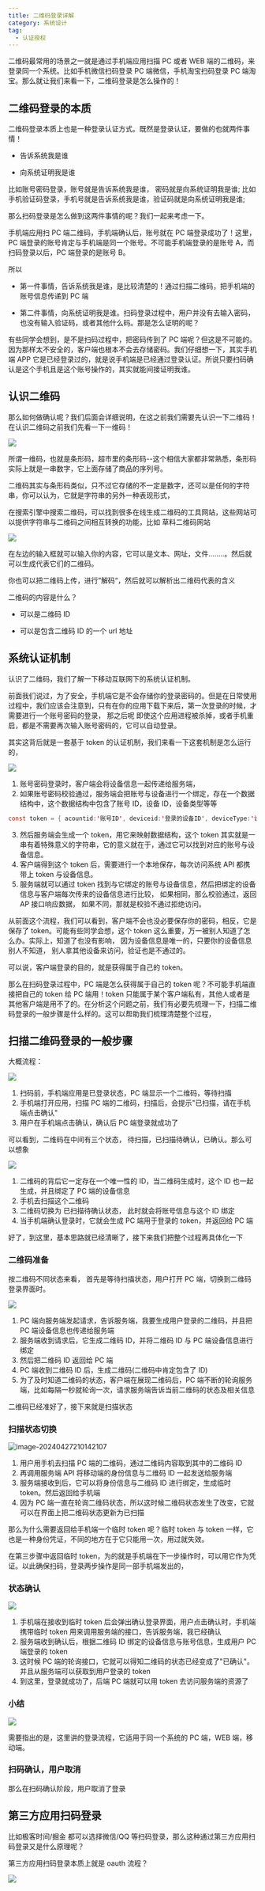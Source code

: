 ```yaml
---
title: 二维码登录详解
category: 系统设计
tag:
  - 认证授权
---
```




二维码最常用的场景之一就是通过手机端应用扫描 PC 或者 WEB 端的二维码，来登录同一个系统。比如手机微信扫码登录 PC 端微信，手机淘宝扫码登录 PC 端淘宝。那么就让我们来看一下，二维码登录是怎么操作的！

 

## 二维码登录的本质

二维码登录本质上也是一种登录认证方式。既然是登录认证，要做的也就两件事情！

- 告诉系统我是谁

- 向系统证明我是谁

比如账号密码登录，账号就是告诉系统我是谁， 密码就是向系统证明我是谁; 比如手机验证码登录，手机号就是告诉系统我是谁，验证码就是向系统证明我是谁;

 

那么扫码登录是怎么做到这两件事情的呢？我们一起来考虑一下。

手机端应用扫 PC 端二维码，手机端确认后，账号就在 PC 端登录成功了！这里，PC 端登录的账号肯定与手机端是同一个账号。不可能手机端登录的是账号 A，而扫码登录以后，PC 端登录的是账号 B。

 

所以

- 第一件事情，告诉系统我是谁，是比较清楚的！通过扫描二维码，把手机端的账号信息传递到 PC 端

- 第二件事情，向系统证明我是谁。扫码登录过程中，用户并没有去输入密码，也没有输入验证码，或者其他什么码。那是怎么证明的呢？

 

有些同学会想到，是不是扫码过程中，把密码传到了 PC 端呢？但这是不可能的。因为那样太不安全的，客户端也根本不会去存储密码。我们仔细想一下，其实手机端 APP 它是已经登录过的，就是说手机端是已经通过登录认证。所说只要扫码确认是这个手机且是这个账号操作的，其实就能间接证明我谁。

 

## 认识二维码

那么如何做确认呢？我们后面会详细说明，在这之前我们需要先认识一下二维码！在认识二维码之前我们先看一下一维码！

![](https://seven97-blog.oss-cn-hangzhou.aliyuncs.com/imgs/202404272100373.png)

所谓一维码，也就是条形码，超市里的条形码--这个相信大家都非常熟悉，条形码实际上就是一串数字，它上面存储了商品的序列号。

 

二维码其实与条形码类似，只不过它存储的不一定是数字，还可以是任何的字符串，你可以认为，它就是字符串的另外一种表现形式，

 

在搜索引擎中搜索二维码，可以找到很多在线生成二维码的工具网站，这些网站可以提供字符串与二维码之间相互转换的功能，比如 草料二维码网站

![](https://seven97-blog.oss-cn-hangzhou.aliyuncs.com/imgs/202404272101402.png)

在左边的输入框就可以输入你的内容，它可以是文本、网址，文件........。然后就可以生成代表它们的二维码。

你也可以把二维码上传，进行”解码“，然后就可以解析出二维码代表的含义

 

二维码的内容是什么？

- 可以是二维码 ID

- 可以是包含二维码 ID 的一个 url 地址

 

## 系统认证机制

认识了二维码，我们了解一下移动互联网下的系统认证机制。

 

前面我们说过，为了安全，手机端它是不会存储你的登录密码的。但是在日常使用过程中，我们应该会注意到，只有在你的应用下载下来后，第一次登录的时候，才需要进行一个账号密码的登录， 那之后呢 即使这个应用进程被杀掉，或者手机重启，都是不需要再次输入账号密码的，它可以自动登录。

 

其实这背后就是一套基于 token 的认证机制，我们来看一下这套机制是怎么运行的，

![](https://seven97-blog.oss-cn-hangzhou.aliyuncs.com/imgs/202404272101877.png)

1. 账号密码登录时，客户端会将设备信息一起传递给服务端，
2. 如果账号密码校验通过，服务端会把账号与设备进行一个绑定，存在一个数据结构中，这个数据结构中包含了账号 ID，设备 ID，设备类型等等

```java
const token = { acountid:'账号ID', deviceid:'登录的设备ID', deviceType:'设备类型，如 iso,android,pc......',}
```

3. 然后服务端会生成一个 token，用它来映射数据结构，这个 token 其实就是一串有着特殊意义的字符串，它的意义就在于，通过它可以找到对应的账号与设备信息。
4. 客户端得到这个 token 后，需要进行一个本地保存，每次访问系统 API 都携带上 token 与设备信息。
5. 服务端就可以通过 token 找到与它绑定的账号与设备信息，然后把绑定的设备信息与客户端每次传来的设备信息进行比较， 如果相同，那么校验通过，返回 AP 接口响应数据， 如果不同，那就是校验不通过拒绝访问。

从前面这个流程，我们可以看到，客户端不会也没必要保存你的密码，相反，它是保存了 token。可能有些同学会想，这个 token 这么重要，万一被别人知道了怎么办。实际上，知道了也没有影响， 因为设备信息是唯一的，只要你的设备信息别人不知道， 别人拿其他设备来访问，验证也是不通过的。

 

可以说，客户端登录的目的，就是获得属于自己的 token。

 

那么在扫码登录过程中，PC 端是怎么获得属于自己的 token 呢？不可能手机端直接把自己的 token 给 PC 端用！token 只能属于某个客户端私有，其他人或者是其他客户端是用不了的。在分析这个问题之前，我们有必要先梳理一下，扫描二维码登录的一般步骤是什么样的。这可以帮助我们梳理清楚整个过程，

 

## 扫描二维码登录的一般步骤

 

大概流程：

![](https://seven97-blog.oss-cn-hangzhou.aliyuncs.com/imgs/202404272101225.png)

1. 扫码前，手机端应用是已登录状态，PC 端显示一个二维码，等待扫描
2. 手机端打开应用，扫描 PC 端的二维码，扫描后，会提示"已扫描，请在手机端点击确认"
3. 用户在手机端点击确认，确认后 PC 端登录就成功了

 

可以看到，二维码在中间有三个状态， 待扫描，已扫描待确认，已确认。那么可以想象

![](https://seven97-blog.oss-cn-hangzhou.aliyuncs.com/imgs/202404272101288.png)

1. 二维码的背后它一定存在一个唯一性的 ID，当二维码生成时，这个 ID 也一起生成，并且绑定了 PC 端的设备信息
2. 手机去扫描这个二维码
3. 二维码切换为 已扫描待确认状态， 此时就会将账号信息与这个 ID 绑定
4. 当手机端确认登录时，它就会生成 PC 端用于登录的 token，并返回给 PC 端

 

好了，到这里，基本思路就已经清晰了，接下来我们把整个过程再具体化一下

 

### 二维码准备

按二维码不同状态来看， 首先是等待扫描状态，用户打开 PC 端，切换到二维码登录界面时。

![](https://seven97-blog.oss-cn-hangzhou.aliyuncs.com/imgs/202404272101281.png)

1. PC 端向服务端发起请求，告诉服务端，我要生成用户登录的二维码，并且把 PC 端设备信息也传递给服务端
2. 服务端收到请求后，它生成二维码 ID，并将二维码 ID 与 PC 端设备信息进行绑定
3. 然后把二维码 ID 返回给 PC 端
4. PC 端收到二维码 ID 后，生成二维码(二维码中肯定包含了 ID)
5. 为了及时知道二维码的状态，客户端在展现二维码后，PC 端不断的轮询服务端，比如每隔一秒就轮询一次，请求服务端告诉当前二维码的状态及相关信息

 

二维码已经准好了，接下来就是扫描状态

 

### 扫描状态切换

![image-20240427210142107](https://seven97-blog.oss-cn-hangzhou.aliyuncs.com/imgs/202404272101159.png)

1. 用户用手机去扫描 PC 端的二维码，通过二维码内容取到其中的二维码 ID
2. 再调用服务端 API 将移动端的身份信息与二维码 ID 一起发送给服务端
3. 服务端接收到后，它可以将身份信息与二维码 ID 进行绑定，生成临时 token。然后返回给手机端
4. 因为 PC 端一直在轮询二维码状态，所以这时候二维码状态发生了改变，它就可以在界面上把二维码状态更新为已扫描

 

那么为什么需要返回给手机端一个临时 token 呢？临时 token 与 token 一样，它也是一种身份凭证，不同的地方在于它只能用一次，用过就失效。

在第三步骤中返回临时 token，为的就是手机端在下一步操作时，可以用它作为凭证。以此确保扫码，登录两步操作是同一部手机端发出的，

 

### 状态确认

![](https://seven97-blog.oss-cn-hangzhou.aliyuncs.com/imgs/202404272101397.png)

1. 手机端在接收到临时 token 后会弹出确认登录界面，用户点击确认时，手机端携带临时 token 用来调用服务端的接口，告诉服务端，我已经确认
2. 服务端收到确认后，根据二维码 ID 绑定的设备信息与账号信息，生成用户 PC 端登录的 token
3. 这时候 PC 端的轮询接口，它就可以得知二维码的状态已经变成了"已确认"。并且从服务端可以获取到用户登录的 token
4. 到这里，登录就成功了，后端 PC 端就可以用 token 去访问服务端的资源了

 

### 小结

![](https://seven97-blog.oss-cn-hangzhou.aliyuncs.com/imgs/202404272101663.png)

需要指出的是，这里讲的登录流程，它适用于同一个系统的 PC 端，WEB 端，移动端。

 

### 扫码确认，用户取消

 那么在扫码确认阶段，用户取消了登录

 

 

## 第三方应用扫码登录

比如极客时间/掘金 都可以选择微信/QQ 等扫码登录，那么这种通过第三方应用扫码登录又是什么原理呢？

第三方应用扫码登录本质上就是 oauth 流程？

![](https://seven97-blog.oss-cn-hangzhou.aliyuncs.com/imgs/202404272102455.png)

 
<!-- @include: @article-footer.snippet.md -->     